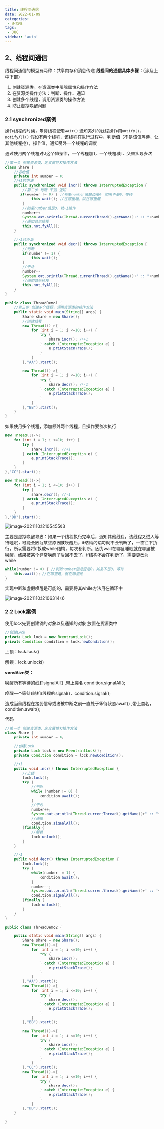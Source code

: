 ```yaml
---
title: 线程间通信
date: 2022-01-09
categories:
 - 多线程
tags:
 - JUC
sidebar: 'auto'
---
```

## 2、线程间通信

线程间通信的模型有两种：共享内存和消息传递
**线程间的通信具体步骤：**（涉及上中下部）

1. 创建资源类，在资源类中船舰属性和操作方法
2. 在资源类操作方法：判断、操作、通知
3. 创建多个线程，调用资源类的操作方法
4. 防止虚拟唤醒问题

### 2.1 synchronized案例

操作线程的时候，等待线程使用`wait()`
通知另外的线程操作用`notify()`、`notifyAll()`
假设有两个线程，该线程在执行过程中，判断值（不是该值等待，让其他线程抢），操作值，通知另外一个线程的调度

通过使用两个线程对0这个值操作，一个线程加1，一个线程减1，交替实现多次

```java
//第一步 创建资源类，定义属性和操作方法
class Share {
    //初始值
    private int number = 0;
    //+1的方法
    public synchronized void incr() throws InterruptedException {
        //第二步 判断 干活 通知
       if(number != 0) { //判断number值是否是0，如果不是0，等待
            this.wait(); //在哪里睡，就在哪里醒
        }
        //如果number值是0，就+1操作
        number++;
        System.out.println(Thread.currentThread().getName()+" :: "+number);
        //通知其他线程
        this.notifyAll();
    }

    //-1的方法
    public synchronized void decr() throws InterruptedException {
        //判断
        if(number != 1) {
            this.wait();
        }
        //干活
        number--;
        System.out.println(Thread.currentThread().getName()+" :: "+number);
        //通知其他线程
        this.notifyAll();
    }
}

public class ThreadDemo1 {
    //第三步 创建多个线程，调用资源类的操作方法
    public static void main(String[] args) {
        Share share = new Share();
        //创建线程
        new Thread(()->{
            for (int i = 1; i <=10; i++) {
                try {
                    share.incr(); //+1
                } catch (InterruptedException e) {
                    e.printStackTrace();
                }
            }
        },"AA").start();

        new Thread(()->{
            for (int i = 1; i <=10; i++) {
                try {
                    share.decr(); //-1
                } catch (InterruptedException e) {
                    e.printStackTrace();
                }
            }
        },"BB").start();
    }
}

```

如果使用多个线程，添加额外两个线程，且操作要依次执行

```java
new Thread(()->{
    for (int i = 1; i <=10; i++) {
        try {
            share.incr(); //+1
        } catch (InterruptedException e) {
            e.printStackTrace();
        }
    }
},"CC").start();

new Thread(()->{
    for (int i = 1; i <=10; i++) {
        try {
            share.decr(); //-1
        } catch (InterruptedException e) {
            e.printStackTrace();
        }
    }
},"DD").start();

```

![image-20211102210545503](http://yishenlaoban-img.test.upcdn.net/images/image-20211102210545503.png)

主要是虚拟唤醒导致：如果一个线程执行完毕后，通知其他线程，该线程又进入等待睡眠，可能会因为某些原因被唤醒后，if结构的语句就不会判断了，一直往下执行，所以需要将if换成while结构，每次都判断。因为wait在哪里睡眠就在哪里被唤醒，结果被某个异常唤醒了后回不去了，if结构不会在判断了，需要更改为while

```java
while(number != 0) { //判断number值是否是0，如果不是0，等待
    this.wait(); //在哪里睡，就在哪里醒
}
```

实现中断和虚假唤醒是可能的，需要将其while方法用在循环中

![image-20211102210631446](http://yishenlaoban-img.test.upcdn.net/images/image-20211102210631446.png)



### 2.2 Lock案例

使用lock先要创建锁的对象以及通知的对象
放置在资源类中

```java
//创建Lock
private Lock lock = new ReentrantLock();
private Condition condition = lock.newCondition();
```

上锁：lock.lock()

解锁：lock.unlock()

**condition类：**

唤醒所有等待的线程signalAll() ,带上类名 condition.signalAll();

唤醒一个等待(随机)线程的signal()，condition.signal();

造成当前线程在接到信号或者被中断之前一直处于等待状态await() ,带上类名，condition.await();



代码

```java
//第一步 创建资源类，定义属性和操作方法
class Share {
    private int number = 0;

    //创建Lock
    private Lock lock = new ReentrantLock();
    private Condition condition = lock.newCondition();

    //+1
    public void incr() throws InterruptedException {
        //上锁
        lock.lock();
        try {
            //判断
            while (number != 0) {
                condition.await();
            }
            //干活
            number++;
            System.out.println(Thread.currentThread().getName()+" :: "+number);
            //通知
            condition.signalAll();
        }finally {
            //解锁
            lock.unlock();
        }
    }

    //-1
    public void decr() throws InterruptedException {
        lock.lock();
        try {
            while(number != 1) {
                condition.await();
            }
            number--;
            System.out.println(Thread.currentThread().getName()+" :: "+number);
            condition.signalAll();
        }finally {
            lock.unlock();
        }
    }
}

public class ThreadDemo2 {

    public static void main(String[] args) {
        Share share = new Share();
        new Thread(()->{
            for (int i = 1; i <=10; i++) {
                try {
                    share.incr();
                } catch (InterruptedException e) {
                    e.printStackTrace();
                }
            }
        },"AA").start();
        new Thread(()->{
            for (int i = 1; i <=10; i++) {
                try {
                    share.decr();
                } catch (InterruptedException e) {
                    e.printStackTrace();
                }
            }
        },"BB").start();

        new Thread(()->{
            for (int i = 1; i <=10; i++) {
                try {
                    share.incr();
                } catch (InterruptedException e) {
                    e.printStackTrace();
                }
            }
        },"CC").start();
        new Thread(()->{
            for (int i = 1; i <=10; i++) {
                try {
                    share.decr();
                } catch (InterruptedException e) {
                    e.printStackTrace();
                }
            }
        },"DD").start();
    }

}
```

